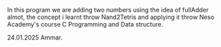 In this program we are adding two numbers using the idea of fullAdder almot, the concept i learnt throw Nand2Tetris and applying it throw Neso Academy's course C Programming and Data structure.

24.01.2025
Ammar.
